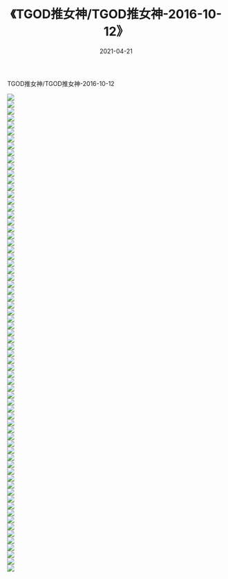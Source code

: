 ﻿---
layout: post
title:  《TGOD推女神/TGOD推女神-2016-10-12》
date:   2021-04-21
img: http://pic.660000.xyz/1:/网络美图/2021/TGOD推女神/TGOD推女神-2016-10-12/000.jpg
categories: [美女, 清纯, 唯美]
---

TGOD推女神/TGOD推女神-2016-10-12

 ![](http://pic.660000.xyz/1:/网络美图/2021/TGOD推女神/TGOD推女神-2016-10-12/001.jpg) <br>![](http://pic.660000.xyz/1:/网络美图/2021/TGOD推女神/TGOD推女神-2016-10-12/002.jpg) <br>![](http://pic.660000.xyz/1:/网络美图/2021/TGOD推女神/TGOD推女神-2016-10-12/003.jpg) <br>![](http://pic.660000.xyz/1:/网络美图/2021/TGOD推女神/TGOD推女神-2016-10-12/004.jpg) <br>![](http://pic.660000.xyz/1:/网络美图/2021/TGOD推女神/TGOD推女神-2016-10-12/005.jpg) <br>![](http://pic.660000.xyz/1:/网络美图/2021/TGOD推女神/TGOD推女神-2016-10-12/006.jpg) <br>![](http://pic.660000.xyz/1:/网络美图/2021/TGOD推女神/TGOD推女神-2016-10-12/007.jpg) <br>![](http://pic.660000.xyz/1:/网络美图/2021/TGOD推女神/TGOD推女神-2016-10-12/008.jpg) <br>![](http://pic.660000.xyz/1:/网络美图/2021/TGOD推女神/TGOD推女神-2016-10-12/009.jpg) <br>![](http://pic.660000.xyz/1:/网络美图/2021/TGOD推女神/TGOD推女神-2016-10-12/010.jpg) <br>![](http://pic.660000.xyz/1:/网络美图/2021/TGOD推女神/TGOD推女神-2016-10-12/011.jpg) <br>![](http://pic.660000.xyz/1:/网络美图/2021/TGOD推女神/TGOD推女神-2016-10-12/012.jpg) <br>![](http://pic.660000.xyz/1:/网络美图/2021/TGOD推女神/TGOD推女神-2016-10-12/013.jpg) <br>![](http://pic.660000.xyz/1:/网络美图/2021/TGOD推女神/TGOD推女神-2016-10-12/014.jpg) <br>![](http://pic.660000.xyz/1:/网络美图/2021/TGOD推女神/TGOD推女神-2016-10-12/015.jpg) <br>![](http://pic.660000.xyz/1:/网络美图/2021/TGOD推女神/TGOD推女神-2016-10-12/016.jpg) <br>![](http://pic.660000.xyz/1:/网络美图/2021/TGOD推女神/TGOD推女神-2016-10-12/017.jpg) <br>![](http://pic.660000.xyz/1:/网络美图/2021/TGOD推女神/TGOD推女神-2016-10-12/018.jpg) <br>![](http://pic.660000.xyz/1:/网络美图/2021/TGOD推女神/TGOD推女神-2016-10-12/019.jpg) <br>![](http://pic.660000.xyz/1:/网络美图/2021/TGOD推女神/TGOD推女神-2016-10-12/020.jpg) <br>![](http://pic.660000.xyz/1:/网络美图/2021/TGOD推女神/TGOD推女神-2016-10-12/021.jpg) <br>![](http://pic.660000.xyz/1:/网络美图/2021/TGOD推女神/TGOD推女神-2016-10-12/022.jpg) <br>![](http://pic.660000.xyz/1:/网络美图/2021/TGOD推女神/TGOD推女神-2016-10-12/023.jpg) <br>![](http://pic.660000.xyz/1:/网络美图/2021/TGOD推女神/TGOD推女神-2016-10-12/024.jpg) <br>![](http://pic.660000.xyz/1:/网络美图/2021/TGOD推女神/TGOD推女神-2016-10-12/025.jpg) <br>![](http://pic.660000.xyz/1:/网络美图/2021/TGOD推女神/TGOD推女神-2016-10-12/026.jpg) <br>![](http://pic.660000.xyz/1:/网络美图/2021/TGOD推女神/TGOD推女神-2016-10-12/027.jpg) <br>![](http://pic.660000.xyz/1:/网络美图/2021/TGOD推女神/TGOD推女神-2016-10-12/028.jpg) <br>![](http://pic.660000.xyz/1:/网络美图/2021/TGOD推女神/TGOD推女神-2016-10-12/029.jpg) <br>![](http://pic.660000.xyz/1:/网络美图/2021/TGOD推女神/TGOD推女神-2016-10-12/030.jpg) <br>![](http://pic.660000.xyz/1:/网络美图/2021/TGOD推女神/TGOD推女神-2016-10-12/031.jpg) <br>![](http://pic.660000.xyz/1:/网络美图/2021/TGOD推女神/TGOD推女神-2016-10-12/032.jpg) <br>![](http://pic.660000.xyz/1:/网络美图/2021/TGOD推女神/TGOD推女神-2016-10-12/033.jpg) <br>![](http://pic.660000.xyz/1:/网络美图/2021/TGOD推女神/TGOD推女神-2016-10-12/034.jpg) <br>![](http://pic.660000.xyz/1:/网络美图/2021/TGOD推女神/TGOD推女神-2016-10-12/035.jpg) <br>![](http://pic.660000.xyz/1:/网络美图/2021/TGOD推女神/TGOD推女神-2016-10-12/036.jpg) <br>![](http://pic.660000.xyz/1:/网络美图/2021/TGOD推女神/TGOD推女神-2016-10-12/037.jpg) <br>![](http://pic.660000.xyz/1:/网络美图/2021/TGOD推女神/TGOD推女神-2016-10-12/038.jpg) <br>![](http://pic.660000.xyz/1:/网络美图/2021/TGOD推女神/TGOD推女神-2016-10-12/039.jpg) <br>![](http://pic.660000.xyz/1:/网络美图/2021/TGOD推女神/TGOD推女神-2016-10-12/040.jpg) <br>![](http://pic.660000.xyz/1:/网络美图/2021/TGOD推女神/TGOD推女神-2016-10-12/041.jpg) <br>![](http://pic.660000.xyz/1:/网络美图/2021/TGOD推女神/TGOD推女神-2016-10-12/042.jpg) <br>![](http://pic.660000.xyz/1:/网络美图/2021/TGOD推女神/TGOD推女神-2016-10-12/043.jpg) <br>![](http://pic.660000.xyz/1:/网络美图/2021/TGOD推女神/TGOD推女神-2016-10-12/044.jpg) <br>![](http://pic.660000.xyz/1:/网络美图/2021/TGOD推女神/TGOD推女神-2016-10-12/045.jpg) <br>![](http://pic.660000.xyz/1:/网络美图/2021/TGOD推女神/TGOD推女神-2016-10-12/046.jpg) <br>![](http://pic.660000.xyz/1:/网络美图/2021/TGOD推女神/TGOD推女神-2016-10-12/047.jpg) <br>![](http://pic.660000.xyz/1:/网络美图/2021/TGOD推女神/TGOD推女神-2016-10-12/048.jpg) <br>![](http://pic.660000.xyz/1:/网络美图/2021/TGOD推女神/TGOD推女神-2016-10-12/049.jpg) <br>![](http://pic.660000.xyz/1:/网络美图/2021/TGOD推女神/TGOD推女神-2016-10-12/050.jpg) <br>![](http://pic.660000.xyz/1:/网络美图/2021/TGOD推女神/TGOD推女神-2016-10-12/051.jpg) <br>![](http://pic.660000.xyz/1:/网络美图/2021/TGOD推女神/TGOD推女神-2016-10-12/052.jpg) <br>![](http://pic.660000.xyz/1:/网络美图/2021/TGOD推女神/TGOD推女神-2016-10-12/053.jpg) <br>![](http://pic.660000.xyz/1:/网络美图/2021/TGOD推女神/TGOD推女神-2016-10-12/054.jpg) <br>![](http://pic.660000.xyz/1:/网络美图/2021/TGOD推女神/TGOD推女神-2016-10-12/055.jpg) <br>![](http://pic.660000.xyz/1:/网络美图/2021/TGOD推女神/TGOD推女神-2016-10-12/056.jpg) <br>![](http://pic.660000.xyz/1:/网络美图/2021/TGOD推女神/TGOD推女神-2016-10-12/057.jpg) <br>![](http://pic.660000.xyz/1:/网络美图/2021/TGOD推女神/TGOD推女神-2016-10-12/058.jpg) <br>![](http://pic.660000.xyz/1:/网络美图/2021/TGOD推女神/TGOD推女神-2016-10-12/059.jpg) <br>![](http://pic.660000.xyz/1:/网络美图/2021/TGOD推女神/TGOD推女神-2016-10-12/060.jpg) <br>![](http://pic.660000.xyz/1:/网络美图/2021/TGOD推女神/TGOD推女神-2016-10-12/061.jpg) <br>![](http://pic.660000.xyz/1:/网络美图/2021/TGOD推女神/TGOD推女神-2016-10-12/062.jpg) <br>![](http://pic.660000.xyz/1:/网络美图/2021/TGOD推女神/TGOD推女神-2016-10-12/063.jpg) <br>![](http://pic.660000.xyz/1:/网络美图/2021/TGOD推女神/TGOD推女神-2016-10-12/064.jpg) <br>![](http://pic.660000.xyz/1:/网络美图/2021/TGOD推女神/TGOD推女神-2016-10-12/065.jpg) <br>![](http://pic.660000.xyz/1:/网络美图/2021/TGOD推女神/TGOD推女神-2016-10-12/066.jpg) <br>![](http://pic.660000.xyz/1:/网络美图/2021/TGOD推女神/TGOD推女神-2016-10-12/067.jpg) <br>![](http://pic.660000.xyz/1:/网络美图/2021/TGOD推女神/TGOD推女神-2016-10-12/068.jpg) <br>![](http://pic.660000.xyz/1:/网络美图/2021/TGOD推女神/TGOD推女神-2016-10-12/069.jpg) <br>